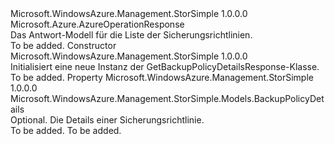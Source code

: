<Type Name="GetBackupPolicyDetailsResponse" FullName="Microsoft.WindowsAzure.Management.StorSimple.Models.GetBackupPolicyDetailsResponse">
  <TypeSignature Language="C#" Value="public class GetBackupPolicyDetailsResponse : Microsoft.Azure.AzureOperationResponse" />
  <TypeSignature Language="ILAsm" Value=".class public auto ansi beforefieldinit GetBackupPolicyDetailsResponse extends Microsoft.Azure.AzureOperationResponse" />
  <TypeSignature Language="DocId" Value="T:Microsoft.WindowsAzure.Management.StorSimple.Models.GetBackupPolicyDetailsResponse" />
  <TypeSignature Language="VB.NET" Value="Public Class GetBackupPolicyDetailsResponse&#xA;Inherits AzureOperationResponse" />
  <TypeSignature Language="F#" Value="type GetBackupPolicyDetailsResponse = class&#xA;    inherit AzureOperationResponse" />
  <AssemblyInfo>
    <AssemblyName>Microsoft.WindowsAzure.Management.StorSimple</AssemblyName>
    <AssemblyVersion>1.0.0.0</AssemblyVersion>
  </AssemblyInfo>
  <Base>
    <BaseTypeName>Microsoft.Azure.AzureOperationResponse</BaseTypeName>
  </Base>
  <Interfaces />
  <Docs>
    <summary>
            Das Antwort-Modell für die Liste der Sicherungsrichtlinien.
            </summary>
    <remarks>To be added.</remarks>
  </Docs>
  <Members>
    <Member MemberName=".ctor">
      <MemberSignature Language="C#" Value="public GetBackupPolicyDetailsResponse ();" />
      <MemberSignature Language="ILAsm" Value=".method public hidebysig specialname rtspecialname instance void .ctor() cil managed" />
      <MemberSignature Language="DocId" Value="M:Microsoft.WindowsAzure.Management.StorSimple.Models.GetBackupPolicyDetailsResponse.#ctor" />
      <MemberSignature Language="VB.NET" Value="Public Sub New ()" />
      <MemberType>Constructor</MemberType>
      <AssemblyInfo>
        <AssemblyName>Microsoft.WindowsAzure.Management.StorSimple</AssemblyName>
        <AssemblyVersion>1.0.0.0</AssemblyVersion>
      </AssemblyInfo>
      <Parameters />
      <Docs>
        <summary>
            Initialisiert eine neue Instanz der GetBackupPolicyDetailsResponse-Klasse.
            </summary>
        <remarks>To be added.</remarks>
      </Docs>
    </Member>
    <Member MemberName="BackupPolicyDetails">
      <MemberSignature Language="C#" Value="public Microsoft.WindowsAzure.Management.StorSimple.Models.BackupPolicyDetails BackupPolicyDetails { get; set; }" />
      <MemberSignature Language="ILAsm" Value=".property instance class Microsoft.WindowsAzure.Management.StorSimple.Models.BackupPolicyDetails BackupPolicyDetails" />
      <MemberSignature Language="DocId" Value="P:Microsoft.WindowsAzure.Management.StorSimple.Models.GetBackupPolicyDetailsResponse.BackupPolicyDetails" />
      <MemberSignature Language="VB.NET" Value="Public Property BackupPolicyDetails As BackupPolicyDetails" />
      <MemberSignature Language="F#" Value="member this.BackupPolicyDetails : Microsoft.WindowsAzure.Management.StorSimple.Models.BackupPolicyDetails with get, set" Usage="Microsoft.WindowsAzure.Management.StorSimple.Models.GetBackupPolicyDetailsResponse.BackupPolicyDetails" />
      <MemberType>Property</MemberType>
      <AssemblyInfo>
        <AssemblyName>Microsoft.WindowsAzure.Management.StorSimple</AssemblyName>
        <AssemblyVersion>1.0.0.0</AssemblyVersion>
      </AssemblyInfo>
      <ReturnValue>
        <ReturnType>Microsoft.WindowsAzure.Management.StorSimple.Models.BackupPolicyDetails</ReturnType>
      </ReturnValue>
      <Docs>
        <summary>
            Optional. Die Details einer Sicherungsrichtlinie.
            </summary>
        <value>To be added.</value>
        <remarks>To be added.</remarks>
      </Docs>
    </Member>
  </Members>
</Type>